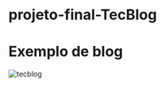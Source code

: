 # projeto-final-TecBlog

# Exemplo de blog
![tecblog](https://user-images.githubusercontent.com/79231553/187528568-6cc7f902-3561-45c6-acfc-25ede1cff809.jpg)
